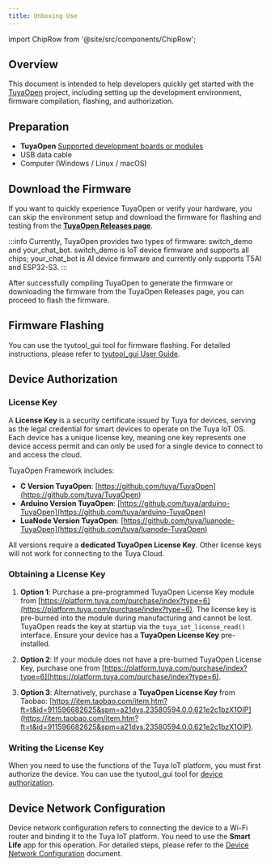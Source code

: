 ```yaml
---
title: Unboxing Use
---
```


import ChipRow from '@site/src/components/ChipRow';

## Overview

This document is intended to help developers quickly get started with the [TuyaOpen](https://github.com/tuya/TuyaOpen) project, including setting up the development environment, firmware compilation, flashing, and authorization.

## Preparation

 - **TuyaOpen** [Supported development boards or modules](../hardware-specific/index.md#hardware-platforms)
 - USB data cable
 - Computer (Windows / Linux / macOS)

## Download the Firmware

If you want to quickly experience TuyaOpen or verify your hardware, you can skip the environment setup and download the firmware for flashing and testing from the **[TuyaOpen Releases page](https://github.com/tuya/TuyaOpen/releases)**.

:::info
Currently, TuyaOpen provides two types of firmware: switch_demo and your_chat_bot. switch_demo is IoT device firmware and supports all chips; your_chat_bot is AI device firmware and currently only supports T5AI and ESP32-S3.
:::

After successfully compiling TuyaOpen to generate the firmware or downloading the firmware from the TuyaOpen Releases page, you can proceed to flash the firmware.

## Firmware Flashing

You can use the tyutool_gui tool for firmware flashing. For detailed instructions, please refer to [tyutool_gui User Guide](../advanced_use/tools-tyutool.md).

## Device Authorization

### License Key

A **License Key** is a security certificate issued by Tuya for devices, serving as the legal credential for smart devices to operate on the Tuya IoT OS. Each device has a unique license key, meaning one key represents one device access permit and can only be used for a single device to connect to and access the cloud.

TuyaOpen Framework includes:
- **C Version TuyaOpen**: [https://github.com/tuya/TuyaOpen](https://github.com/tuya/TuyaOpen)
- **Arduino Version TuyaOpen**: [https://github.com/tuya/arduino-TuyaOpen](https://github.com/tuya/arduino-TuyaOpen)
- **LuaNode Version TuyaOpen**: [https://github.com/tuya/luanode-TuyaOpen](https://github.com/tuya/luanode-TuyaOpen)

All versions require a **dedicated TuyaOpen License Key**. Other license keys will not work for connecting to the Tuya Cloud.

### Obtaining a License Key

1. **Option 1**: Purchase a pre-programmed TuyaOpen License Key module from [https://platform.tuya.com/purchase/index?type=6](https://platform.tuya.com/purchase/index?type=6). The license key is pre-burned into the module during manufacturing and cannot be lost. TuyaOpen reads the key at startup via the `tuya_iot_license_read()` interface. Ensure your device has a **TuyaOpen License Key** pre-installed.

2. **Option 2**: If your module does not have a pre-burned TuyaOpen License Key, purchase one from [https://platform.tuya.com/purchase/index?type=6](https://platform.tuya.com/purchase/index?type=6).

3. **Option 3**: Alternatively, purchase a **TuyaOpen License Key** from Taobao: [https://item.taobao.com/item.htm?ft=t&id=911596682625&spm=a21dvs.23580594.0.0.621e2c1bzX1OIP](https://item.taobao.com/item.htm?ft=t&id=911596682625&spm=a21dvs.23580594.0.0.621e2c1bzX1OIP).

### Writing the License Key

When you need to use the functions of the Tuya IoT platform, you must first authorize the device. You can use the tyutool_gui tool for [device authorization](./equipment-authorization.md).

## Device Network Configuration

Device network configuration refers to connecting the device to a Wi-Fi router and binding it to the Tuya IoT platform. You need to use the **Smart Life** app for this operation. For detailed steps, please refer to the [Device Network Configuration](./device-network-configuration.md) document.

